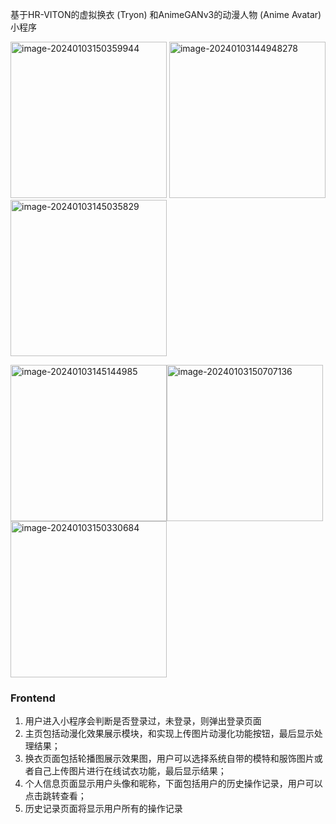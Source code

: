 基于HR-VITON的虚拟换衣 (Tryon) 和AnimeGANv3的动漫人物 (Anime Avatar) 小程序

<img src="https://s11.ax1x.com/2024/01/03/pijbxeS.png" alt="image-20240103150359944" width=250px/>  <img src="https://s11.ax1x.com/2024/01/03/pijqCJs.png" alt="image-20240103144948278" width=250px />  <img src="https://s11.ax1x.com/2024/01/03/pijqPWn.png" alt="image-20240103145035829" width=250px />

<img src="https://s11.ax1x.com/2024/01/03/pijbzdg.png" alt="image-20240103145144985" style="width=200px;" width=250px/><img src="https://s11.ax1x.com/2024/01/03/pijq9ij.png" alt="image-20240103150707136" style="width=200px;" width=250px/><img src="https://s11.ax1x.com/2024/01/03/pijqSoQ.png" alt="image-20240103150330684" style="width=200px;" width=250px/>

### Frontend

1. 用户进入小程序会判断是否登录过，未登录，则弹出登录页面
2. 主页包括动漫化效果展示模块，和实现上传图片动漫化功能按钮，最后显示处理结果；
3. 换衣页面包括轮播图展示效果图，用户可以选择系统自带的模特和服饰图片或者自己上传图片进行在线试衣功能，最后显示结果；
4. 个人信息页面显示用户头像和昵称，下面包括用户的历史操作记录，用户可以点击跳转查看；
5. 历史记录页面将显示用户所有的操作记录
